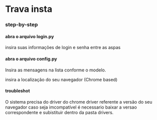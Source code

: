 # Trava insta

### step-by-step

#### abra o arquivo login.py

insira suas informações de login e senha entre as aspas

#### abra o arquivo config.py

Insira as mensagens na lista conforme o modelo.

insira a localização do seu navegador (Chrome based)

#### troubleshot

O sistema precisa do driver do chrome driver referente a versão do seu navegador caso seja imcompatível é necessario baixar a versao correspondente e subistituir dentro da pasta drivers.

